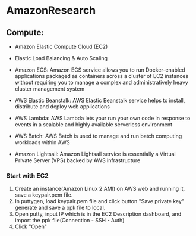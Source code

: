 # AmazonResearch

## Compute:

* Amazon Elastic Compute Cloud (EC2)

* Elastic Load Balancing & Auto Scaling 

* Amazon ECS: Amazon ECS service allows you to run Docker-enabled applications packaged as containers across a cluster of EC2 instances without requiring you to manage a complex and administratively heavy cluster management system

* AWS Elastic Beanstalk: AWS Elastic Beanstalk service helps to install, distribute and deploy web applications

* AWS Lambda: AWS Lambda lets your run your own code in response to events in a scalable and highly available serverless environment

* AWS Batch: AWS Batch is used to manage and run batch computing workloads within AWS

* Amazon Lightsail: Amazon Lightsail service is essentially a Virtual Private Server (VPS) backed by AWS infrastructure

### Start with EC2

1. Create an instance(Amazon Linux 2 AMI) on AWS web and running it, save a keypair.pem file.
2. In puttygen, load keypair.pem file and click button "Save private key" generate and save a ppk file to local.
3. Open putty, input IP which is in the EC2 Description dashboard, and import the ppk file(Connection - SSH - Auth)
4. Click "Open"
